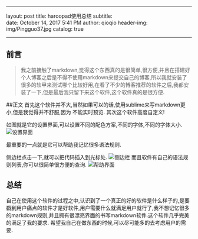 
---
layout: post
title: haroopad使用总结
subtitle:  
date: October 14, 2017 5:41 PM
author: qioqio
header-img: img/Pingguo37.jpg
catalog: true

---

## 前言
>我之前接触了markdown,觉得这个东西真的是很简单,很方便,并且在搭建好个人博客之后是不得不使用markdown来提交自己的博客,所以我就安装了很多的软甲来测试哪个比较好用,在看了不少的博客推荐的软件之后,我都安装了一下,但是最后我只留下来这个软件,这个软件真的是很方便.

##正文
首先这个软件并不大,当然如果可以的话,使用sublime来写markdown更小,但是我觉得并不舒服,因为 不能实时预览.
其次这个软件高度自定义!

如图就是它的设置界面,可以设置不同的配色方案,不同的字体,不同的字体大小.
![设置界面](https://i0.wp.com/qiosite.files.wordpress.com/2017/10/haroopadset.png?ssl=1&w=450)

最重要的一点就是它可以帮助我记忆很多语法规则.


侧边栏点击一下,就可以把代码插入到光标处.
![侧边栏](https://i1.wp.com/qiosite.files.wordpress.com/2017/10/a.png?ssl=1&w=450)
而且软件有自己的语法规则列表,你可以很简单很方便的查询.
![帮助界面](https://i2.wp.com/qiosite.files.wordpress.com/2017/10/b.png?ssl=1&w=450)
## 总结
自己在使用这个软件的过程之中,认识到了一个真正的好的软件是什么样子的,是要戳到用户痛点的软件才是好软件,用户需要什么就满足用户就行了,我不想记忆很多的markdown规则,并且拥有很漂亮界面的书写markdown软件.这个软件几乎完美的满足了我的要求.
希望我自己在做东西的时候,可以尽可能多的去考虑用户的需要.

